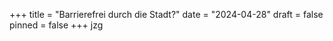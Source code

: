 +++
title = "Barrierefrei durch die Stadt?"
date = "2024-04-28"
draft = false
pinned = false
+++
jzg